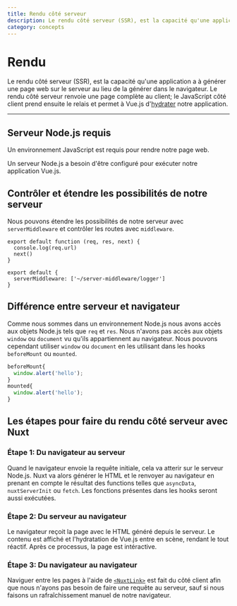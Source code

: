 ```yaml
---
title: Rendu côté serveur
description: Le rendu côté serveur (SSR), est la capacité qu'une application a à générer une page web sur le serveur au lieu de la générer dans le navigateur.
category: concepts
---
```

# Rendu

Le rendu côté serveur (SSR), est la capacité qu'une application a à générer une page web sur le serveur au lieu de la générer dans le navigateur. Le rendu côté serveur renvoie une page complète au client; le JavaScript côté client prend ensuite le relais et permet à Vue.js d'[hydrater](https://ssr.vuejs.org/guide/hydration.html) notre application.

---

## Serveur Node.js requis

Un environnement JavaScript est requis pour rendre notre page web.

Un serveur Node.js a besoin d'être configuré pour exécuter notre application Vue.js.

## Contrôler et étendre les possibilités de notre serveur

Nous pouvons étendre les possibilités de notre serveur avec `serverMiddleware` et contrôler les routes avec `middleware`.

```js{}[server-middleware/logger.js]
export default function (req, res, next) {
  console.log(req.url)
  next()
}
```

```js{}[nuxt.config.js]
export default {
  serverMiddleware: ['~/server-middleware/logger']
}
```

## Différence entre serveur et navigateur

Comme nous sommes dans un environnement Node.js nous avons accès aux objets Node.js tels que `req` et `res`. Nous n'avons pas accès aux objets `window` ou `document` vu qu'ils appartiennent au navigateur. Nous pouvons cependant utiliser `window` ou `document` en les utilisant dans les hooks `beforeMount` ou `mounted`.

```js
beforeMount{
  window.alert('hello');
}
mounted{
  window.alert('hello');
}
```

## Les étapes pour faire du rendu côté serveur avec Nuxt

### Étape 1: Du navigateur au serveur

Quand le navigateur envoie la requête initiale, cela va atterir sur le serveur Node.js. Nuxt va alors générer le HTML et le renvoyer au navigateur en prenant en compte le résultat des functions telles que `asyncData`, `nuxtServerInit` ou `fetch`. Les fonctions présentes dans les hooks seront aussi exécutées.

### Étape 2: Du serveur au navigateur

Le navigateur reçoit la page avec le HTML généré depuis le serveur. Le contenu est affiché et l'hydratation de Vue.js entre en scène, rendant le tout réactif. Après ce processus, la page est intéractive.

### Étape 3: Du navigateur au navigateur

Naviguer entre les pages à l'aide de [`<NuxtLink>`](/docs/features/nuxt-components#the-nuxtlink-component) est fait du côté client afin que nous n'ayons pas besoin de faire une requête au serveur, sauf si nous faisons un rafraîchissement manuel de notre navigateur.
